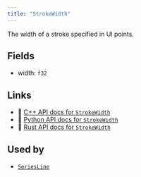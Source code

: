 ```yaml
---
title: "StrokeWidth"
---
```


The width of a stroke specified in UI points.

## Fields

* width: `f32`

## Links
 * 🌊 [C++ API docs for `StrokeWidth`](https://ref.rerun.io/docs/cpp/stable/structrerun_1_1components_1_1StrokeWidth.html)
 * 🐍 [Python API docs for `StrokeWidth`](https://ref.rerun.io/docs/python/stable/common/components#rerun.components.StrokeWidth)
 * 🦀 [Rust API docs for `StrokeWidth`](https://docs.rs/rerun/latest/rerun/components/struct.StrokeWidth.html)


## Used by

* [`SeriesLine`](../archetypes/series_line.md)
